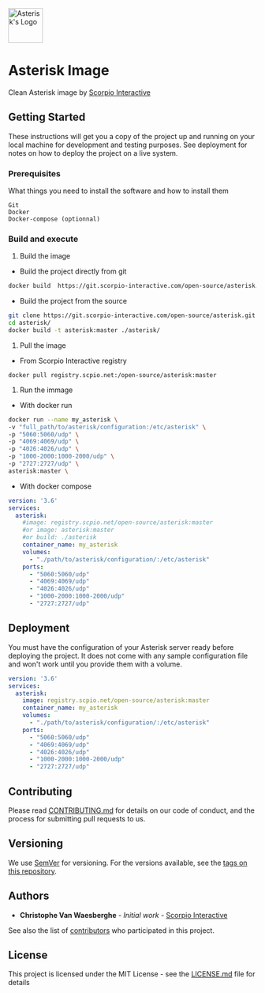 <img src="http://static.scorpio-interactive.com/misc/asterisk_logo.svg" alt="Asterisk's Logo" height="70">

# Asterisk Image
Clean Asterisk image by [Scorpio Interactive](https://www.scorpio-interactive.com)

## Getting Started

These instructions will get you a copy of the project up and running on your local machine for development and testing purposes. See deployment for notes on how to deploy the project on a live system.

### Prerequisites

What things you need to install the software and how to install them

```
Git
Docker
Docker-compose (optionnal)
```

### Build and execute

1. Build the image
  * Build the project directly from git
  ```bash
  docker build  https://git.scorpio-interactive.com/open-source/asterisk.git#master:asterisk -t  asterisk
  ```

  * Build the project from the source
  ```bash
  git clone https://git.scorpio-interactive.com/open-source/asterisk.git
  cd asterisk/
  docker build -t asterisk:master ./asterisk/
  ```

1. Pull the image

  * From Scorpio Interactive registry
  ```
  docker pull registry.scpio.net:/open-source/asterisk:master
  ```

1. Run the immage

  * With docker run

  ```bash
  docker run --name my_asterisk \
  -v "full_path/to/asterisk/configuration:/etc/asterisk" \
  -p "5060:5060/udp" \
  -p "4069:4069/udp" \
  -p "4026:4026/udp" \
  -p "1000-2000:1000-2000/udp" \
  -p "2727:2727/udp" \
  asterisk:master \
  ```

  * With docker compose

  ```yaml
  version: '3.6'
  services:
    asterisk:
      #image: registry.scpio.net/open-source/asterisk:master
      #or image: asterisk:master
      #or build: ./asterisk
      container_name: my_asterisk
      volumes:
        - "./path/to/asterisk/configuration/:/etc/asterisk"
      ports:
        - "5060:5060/udp"
        - "4069:4069/udp"
        - "4026:4026/udp"
        - "1000-2000:1000-2000/udp"
        - "2727:2727/udp"
  ```
## Deployment
You must have the configuration of your Asterisk server ready before deploying the project. It does not come with any sample configuration file and won't work until you provide them with a volume.

```yaml
version: '3.6'
services:
  asterisk:
    image: registry.scpio.net/open-source/asterisk:master
    container_name: my_asterisk
    volumes:
      - "./path/to/asterisk/configuration/:/etc/asterisk"
    ports:
      - "5060:5060/udp"
      - "4069:4069/udp"
      - "4026:4026/udp"
      - "1000-2000:1000-2000/udp"
      - "2727:2727/udp"
```


## Contributing

Please read [CONTRIBUTING.md](CONTRIBUTION.md) for details on our code of conduct, and the process for submitting pull requests to us.

## Versioning

We use [SemVer](http://semver.org/) for versioning. For the versions available, see the [tags on this repository](https://git.scorpio-interactive.com/open-source/asterisk/tags).

## Authors

* **Christophe Van Waesberghe** - *Initial work* - [Scorpio Interactive](https://www.chrisv.be)

See also the list of [contributors](https://git.scorpio-interactive.com/open-source/asterisk/contributors) who participated in this project.

## License

This project is licensed under the MIT License - see the [LICENSE.md](LICENSE.md) file for details

